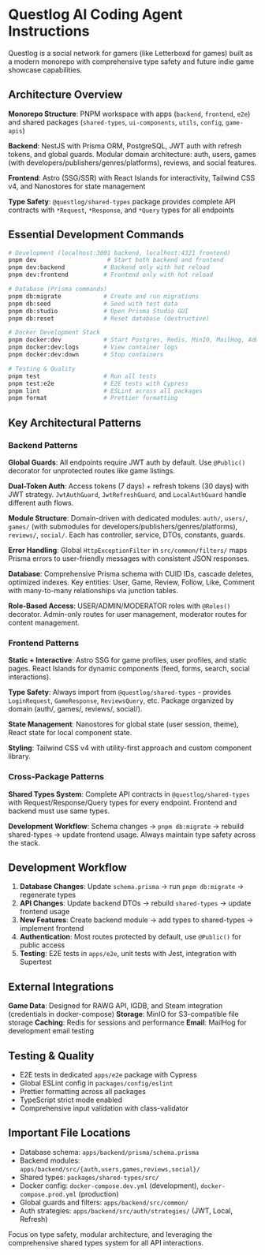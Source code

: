 # Questlog AI Coding Agent Instructions

Questlog is a social network for gamers (like Letterboxd for games) built as a modern monorepo with comprehensive type safety and future indie game showcase capabilities.

## Architecture Overview

**Monorepo Structure**: PNPM workspace with apps (`backend`, `frontend`, `e2e`) and shared packages (`shared-types`, `ui-components`, `utils`, `config`, `game-apis`)

**Backend**: NestJS with Prisma ORM, PostgreSQL, JWT auth with refresh tokens, and global guards. Modular domain architecture: auth, users, games (with developers/publishers/genres/platforms), reviews, and social features.

**Frontend**: Astro (SSG/SSR) with React Islands for interactivity, Tailwind CSS v4, and Nanostores for state management

**Type Safety**: `@questlog/shared-types` package provides complete API contracts with `*Request`, `*Response`, and `*Query` types for all endpoints

## Essential Development Commands

```bash
# Development (localhost:3001 backend, localhost:4321 frontend)
pnpm dev                    # Start both backend and frontend
pnpm dev:backend           # Backend only with hot reload
pnpm dev:frontend          # Frontend only with hot reload

# Database (Prisma commands)
pnpm db:migrate            # Create and run migrations
pnpm db:seed               # Seed with test data
pnpm db:studio             # Open Prisma Studio GUI
pnpm db:reset              # Reset database (destructive)

# Docker Development Stack
pnpm docker:dev            # Start Postgres, Redis, MinIO, MailHog, Adminer
pnpm docker:dev:logs       # View container logs
pnpm docker:dev:down       # Stop containers

# Testing & Quality
pnpm test                  # Run all tests
pnpm test:e2e              # E2E tests with Cypress
pnpm lint                  # ESLint across all packages
pnpm format                # Prettier formatting
```

## Key Architectural Patterns

### Backend Patterns

**Global Guards**: All endpoints require JWT auth by default. Use `@Public()` decorator for unprotected routes like game listings.

**Dual-Token Auth**: Access tokens (7 days) + refresh tokens (30 days) with JWT strategy. `JwtAuthGuard`, `JwtRefreshGuard`, and `LocalAuthGuard` handle different auth flows.

**Module Structure**: Domain-driven with dedicated modules: `auth/`, `users/`, `games/` (with submodules for developers/publishers/genres/platforms), `reviews/`, `social/`. Each has controller, service, DTOs, constants, guards.

**Error Handling**: Global `HttpExceptionFilter` in `src/common/filters/` maps Prisma errors to user-friendly messages with consistent JSON responses.

**Database**: Comprehensive Prisma schema with CUID IDs, cascade deletes, optimized indexes. Key entities: User, Game, Review, Follow, Like, Comment with many-to-many relationships via junction tables.

**Role-Based Access**: USER/ADMIN/MODERATOR roles with `@Roles()` decorator. Admin-only routes for user management, moderator routes for content management.

### Frontend Patterns

**Static + Interactive**: Astro SSG for game profiles, user profiles, and static pages. React Islands for dynamic components (feed, forms, search, social interactions).

**Type Safety**: Always import from `@questlog/shared-types` - provides `LoginRequest`, `GameResponse`, `ReviewsQuery`, etc. Package organized by domain (auth/, games/, reviews/, social/).

**State Management**: Nanostores for global state (user session, theme), React state for local component state.

**Styling**: Tailwind CSS v4 with utility-first approach and custom component library.

### Cross-Package Patterns

**Shared Types System**: Complete API contracts in `@questlog/shared-types` with Request/Response/Query types for every endpoint. Frontend and backend must use same types.

**Development Workflow**: Schema changes → `pnpm db:migrate` → rebuild shared-types → update frontend usage. Always maintain type safety across the stack.

## Development Workflow

1. **Database Changes**: Update `schema.prisma` → run `pnpm db:migrate` → regenerate types
2. **API Changes**: Update backend DTOs → rebuild `shared-types` → update frontend usage
3. **New Features**: Create backend module → add types to shared-types → implement frontend
4. **Authentication**: Most routes protected by default, use `@Public()` for public access
5. **Testing**: E2E tests in `apps/e2e`, unit tests with Jest, integration with Supertest

## External Integrations

**Game Data**: Designed for RAWG API, IGDB, and Steam integration (credentials in docker-compose)
**Storage**: MinIO for S3-compatible file storage
**Caching**: Redis for sessions and performance
**Email**: MailHog for development email testing

## Testing & Quality

- E2E tests in dedicated `apps/e2e` package with Cypress
- Global ESLint config in `packages/config/eslint`
- Prettier formatting across all packages
- TypeScript strict mode enabled
- Comprehensive input validation with class-validator

## Important File Locations

- Database schema: `apps/backend/prisma/schema.prisma`
- Backend modules: `apps/backend/src/{auth,users,games,reviews,social}/`
- Shared types: `packages/shared-types/src/`
- Docker config: `docker-compose.dev.yml` (development), `docker-compose.prod.yml` (production)
- Global guards and filters: `apps/backend/src/common/`
- Auth strategies: `apps/backend/src/auth/strategies/` (JWT, Local, Refresh)

Focus on type safety, modular architecture, and leveraging the comprehensive shared types system for all API interactions.
